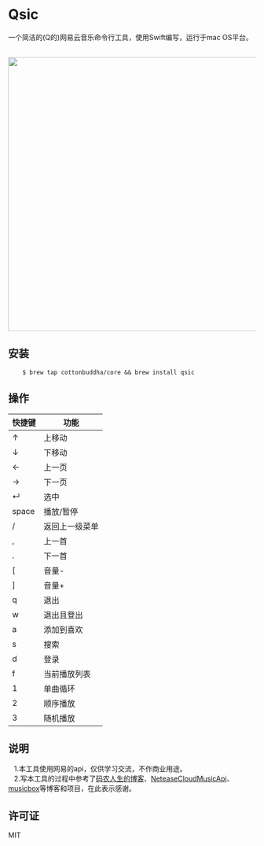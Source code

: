 # Qsic

一个简洁的(Q的)网易云音乐命令行工具，使用Swift编写，运行于mac OS平台。
<div style="text-align: center">
    <img src="http://ovpiqd6ry.bkt.clouddn.com/qsic/demo.gif" width="557"/>
</div>

## 安装
```    
    $ brew tap cottonbuddha/core && brew install qsic
```
## 操作
快捷键 | 功能
------|-------------
 ↑    | 上移动  
 ↓    | 下移动  
 ←    | 上一页
 →    | 下一页
 ↵    | 选中
space | 播放/暂停
 /    | 返回上一级菜单
 ,    | 上一首
 .    | 下一首
 \[   | 音量-
 ]    | 音量+
 q    | 退出
 w    | 退出且登出
 a    | 添加到喜欢
 s    | 搜索
 d    | 登录
 f    | 当前播放列表
 1    | 单曲循环
 2    | 顺序播放
 3    | 随机播放


## 说明
    1.本工具使用网易的api，仅供学习交流，不作商业用途。    
    2.写本工具的过程中参考了[码农人生的博客](https://msching.github.io/)、[NeteaseCloudMusicApi](https://github.com/Binaryify/NeteaseCloudMusicApi)、[musicbox](https://github.com/darknessomi/musicbox)等博客和项目，在此表示感谢。
    
## 许可证
MIT

